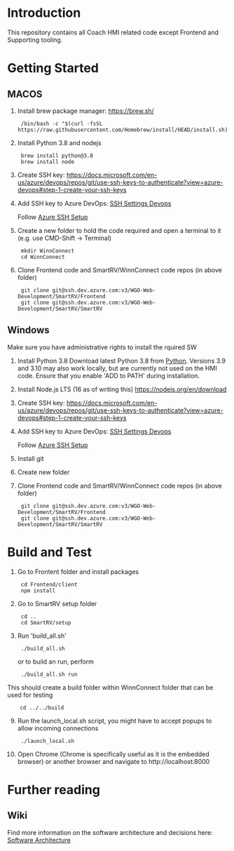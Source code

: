 # Introduction 
This repository contains all Coach HMI related code except Frontend and Supporting tooling.

# Getting Started
## MACOS
1. Install brew package manager: https://brew.sh/

        /bin/bash -c "$(curl -fsSL https://raw.githubusercontent.com/Homebrew/install/HEAD/install.sh)"

2. Install Python 3.8 and nodejs

        brew install python@3.8
        brew install node
    
3. Create SSH key: https://docs.microsoft.com/en-us/azure/devops/repos/git/use-ssh-keys-to-authenticate?view=azure-devops#step-1-create-your-ssh-keys

4. Add SSH key to Azure DevOps:
    [SSH Settings Devops](https://dev.azure.com/WGO-Web-Development/_usersSettings/keys)

    Follow [Azure SSH Setup](https://docs.microsoft.com/en-us/azure/devops/repos/git/use-ssh-keys-to-authenticate?view=azure-devops)

5. Create a new folder to hold the code required and open a terminal to it (e.g. use CMD-Shift -> Terminal)

        mkdir WinnConnect
        cd WinnConnect

6. Clone Frontend code and SmartRV/WinnConnect code repos (in above folder)

        git clone git@ssh.dev.azure.com:v3/WGO-Web-Development/SmartRV/Frontend
        git clone git@ssh.dev.azure.com:v3/WGO-Web-Development/SmartRV/SmartRV


## Windows
Make sure you have administrative rights to install the rquired SW
1. Install Python 3.8
Download latest Python 3.8 from [Python](https://www.python.org/downloads/windows/). Versions 3.9 and 3.10 may also work locally, but are currently not used on the HMI code. Ensure that you enable 'ADD to PATH' during installation.

2. Install Node.js LTS (16 as of writing this)
https://nodejs.org/en/download

3. Create SSH key: https://docs.microsoft.com/en-us/azure/devops/repos/git/use-ssh-keys-to-authenticate?view=azure-devops#step-1-create-your-ssh-keys

4. Add SSH key to Azure DevOps:
    [SSH Settings Devops](https://dev.azure.com/WGO-Web-Development/_usersSettings/keys)

    Follow [Azure SSH Setup](https://docs.microsoft.com/en-us/azure/devops/repos/git/use-ssh-keys-to-authenticate?view=azure-devops)

5. Install git

6. Create new folder

7. Clone Frontend code and SmartRV/WinnConnect code repos (in above folder)

        git clone git@ssh.dev.azure.com:v3/WGO-Web-Development/SmartRV/Frontend
        git clone git@ssh.dev.azure.com:v3/WGO-Web-Development/SmartRV/SmartRV




# Build and Test
1. Go to Frontent folder and install packages
        
        cd Frontend/client
        npm install

1. Go to SmartRV setup folder

        cd ..
        cd SmartRV/setup

2. Run 'build_all.sh'

        ./build_all.sh
    
    or to build an run, perform

        ./build_all.sh run


This should create a build folder within WinnConnect folder that can be used for testing

        cd ../../build

9. Run the launch_local.sh script, you might have to accept popups to allow incoming connections

        ./launch_local.sh  

10. Open Chrome (Chrome is specifically useful as it is the embedded browser) or another browser and navigate to http://localhost:8000


# Further reading
## Wiki
Find more information on the software architecture and decisions here: [Software Architecture](https://dev.azure.com/WGO-Web-Development/SmartRV/_wiki/wikis/SmartRV.wiki/508/Software-Architecture)
